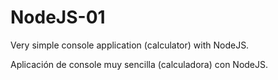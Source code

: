 # NodeJS-01
 Very simple console application (calculator) with NodeJS.
 
 Aplicación de console muy sencilla (calculadora) con NodeJS.
 
